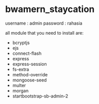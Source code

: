 # bwamern_staycation

username : admin
password : rahasia

all module that you need to install are:
- bcryptjs
- ejs
- connect-flash
- express
- express-session
- fs-extra
- method-override
- mongoose-seed
- multer
- morgan
- startbootstrap-sb-admin-2
